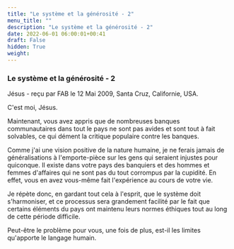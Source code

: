 ```yaml
---
title: "Le système et la générosité - 2"
menu_title: ""
description: "Le système et la générosité - 2"
date: 2022-06-01 06:00:01+00:41
draft: False
hidden: True
weight:
---
```

### Le système et la générosité - 2

Jésus - reçu par FAB le 12 Mai 2009, Santa Cruz, Californie, USA.

C'est moi, Jésus.

Maintenant, vous avez appris que de nombreuses banques communautaires dans tout le pays ne sont pas avides et sont tout à fait solvables, ce qui dément la critique populaire contre les banques.

Comme j'ai une vision positive de la nature humaine, je ne ferais jamais de généralisations à l'emporte-pièce sur les gens qui seraient injustes pour quiconque. Il existe dans votre pays des banquiers et des hommes et femmes d'affaires qui ne sont pas du tout corrompus par la cupidité. En effet, vous en avez vous-même fait l'expérience au cours de votre vie.

Je répète donc, en gardant tout cela à l'esprit, que le système doit s'harmoniser, et ce processus sera grandement facilité par le fait que certains éléments du pays ont maintenu leurs normes éthiques tout au long de cette période difficile.

Peut-être le problème pour vous, une fois de plus, est-il les limites qu'apporte le langage humain.
